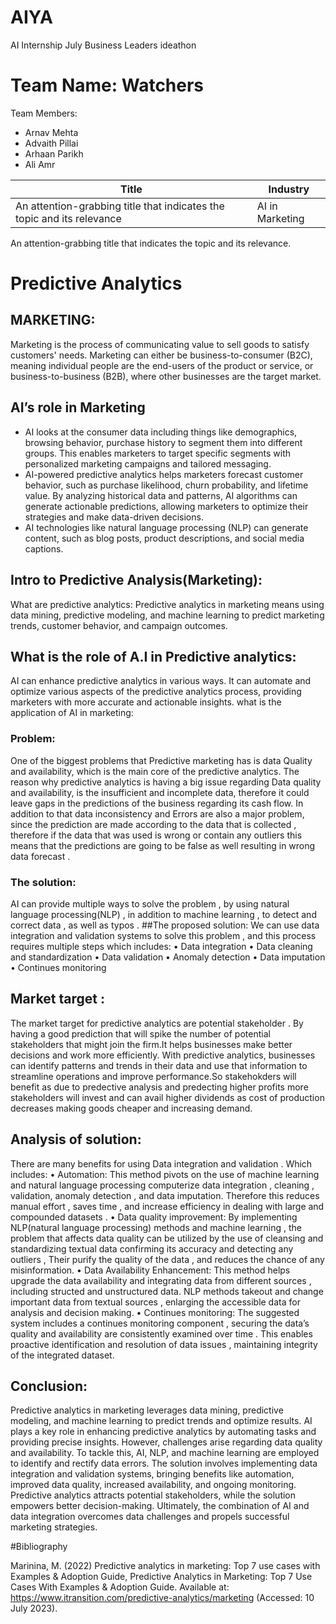 # AIYA
AI Internship July Business Leaders ideathon

# Team Name: Watchers 

Team Members:
- Arnav Mehta
- Advaith Pillai
- Arhaan Parikh
- Ali Amr

| Title | Industry |
|-------|----------|
| An attention-grabbing title that indicates the topic and its relevance | AI in Marketing |

An attention-grabbing title that indicates the topic and its relevance.

# Predictive Analytics

## MARKETING:
Marketing is the process of communicating value to sell goods to satisfy customers' needs. Marketing can either be business-to-consumer (B2C), meaning individual people are the end-users of the product or service, or business-to-business (B2B), where other businesses are the target market. 

## AI’s role in Marketing
- AI looks at the consumer data including things like demographics, browsing behavior, purchase history to segment them into different groups. This enables marketers to target specific segments with personalized marketing campaigns and tailored messaging.
- AI-powered predictive analytics helps marketers forecast customer behavior, such as purchase likelihood, churn probability, and lifetime value. By analyzing historical data and patterns, AI algorithms can generate actionable predictions, allowing marketers to optimize their strategies and make data-driven decisions.
- AI technologies like natural language processing (NLP) can generate content, such as blog posts, product descriptions, and social media captions.

## Intro to Predictive Analysis(Marketing):
What are predictive analytics: Predictive analytics in marketing means using data mining, predictive modeling, and machine learning to predict marketing trends, customer behavior, and campaign outcomes.


## What is the role of A.I in Predictive analytics:
AI can enhance predictive analytics in various ways. It can automate and optimize various aspects of the predictive analytics process, providing marketers with more accurate and actionable insights.
what is the application of AI in marketing:

### Problem:
One of the biggest problems that Predictive marketing has is data Quality and availability, which is the main core of the predictive analytics. The reason why predictive analytics is having a big issue regarding Data quality and availability, is the insufficient and incomplete data, therefore it could leave gaps in the predictions of the business regarding its cash flow. In addition to that data inconsistency and Errors are also a major problem, since the prediction are made according to the data that is collected , therefore if the data that was used is wrong or contain any outliers this means that the predictions are going to be false as well resulting in wrong data forecast .

### The solution:
AI can provide multiple ways to solve the problem , by using natural language processing(NLP) , in addition to machine learning , to detect and correct data , as well as typos .
##The proposed solution:
We can use data integration and validation systems to solve this problem , and this process requires multiple steps which includes:
• Data integration
• Data cleaning and standardization
• Data validation
• Anomaly detection
• Data imputation
• Continues monitoring

## Market target :
The market target for predictive analytics are potential stakeholder . By having a good prediction that will spike the number of potential stakeholders that might join the firm.It helps businesses make better decisions and work more efficiently. With predictive analytics, businesses can identify patterns and trends in their data and use that information to streamline operations and improve performance.So stakehokders will benefit as due to predective analysis and predecting higher profits more stakeholders will invest and can avail higher dividends as cost of production decreases making goods cheaper and increasing demand.

## Analysis of solution:
There are many benefits for using Data integration and validation .
Which includes:
• Automation: This method pivots on the use of machine learning and natural language processing computerize data integration , cleaning , validation, anomaly detection , and data imputation. Therefore this reduces manual effort , saves time , and increase efficiency in dealing with large and compounded datasets .
• Data quality improvement: By implementing NLP(natural language processing) methods and machine learning , the problem that affects data quality can be utilized by the use of cleansing and standardizing textual data confirming its accuracy and detecting any outliers , Their purify the quality of the data , and reduces the chance of any misinformation.
• Data Availability Enhancement: This method helps upgrade the data availability and integrating data from different sources , including structed and unstructured data. NLP methods takeout and change important data from textual sources , enlarging the accessible data for analysis and decision making.
• Continues monitoring: The suggested system includes a continues monitoring component , securing the data’s quality and availability are consistently examined over time . This enables proactive identification and resolution of data issues , maintaining integrity of the integrated dataset.

## Conclusion:

Predictive analytics in marketing leverages data mining, predictive modeling, and machine learning to predict trends and optimize results. AI plays a key role in enhancing predictive analytics by automating tasks and providing precise insights. However, challenges arise regarding data quality and availability. To tackle this, AI, NLP, and machine learning are employed to identify and rectify data errors. The solution involves implementing data integration and validation systems, bringing benefits like automation, improved data quality, increased availability, and ongoing monitoring. Predictive analytics attracts potential stakeholders, while the solution empowers better decision-making. Ultimately, the combination of AI and data integration overcomes data challenges and propels successful marketing strategies.

#Bibliography

Marinina, M. (2022) Predictive analytics in marketing: Top 7 use cases with Examples & Adoption Guide, Predictive Analytics in Marketing: Top 7 Use Cases With Examples & Adoption Guide. Available at: https://www.itransition.com/predictive-analytics/marketing (Accessed: 10 July 2023).
